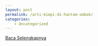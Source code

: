 ```yaml
---
layout: post
permalink: /arti-mimpi-di-hantam-ombak/
categories:
    - Uncategorized
---
```


[Baca Selengkapnya](/07)